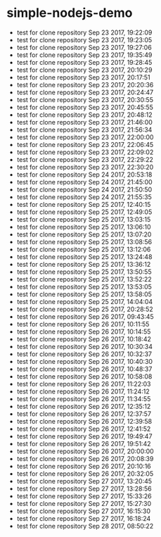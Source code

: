 # simple-nodejs-demo
* test for clone repository Sep 23 2017, 19:22:09
* test for clone repository Sep 23 2017, 19:23:05
* test for clone repository Sep 23 2017, 19:27:06
* test for clone repository Sep 23 2017, 19:35:49
* test for clone repository Sep 23 2017, 19:28:45
* test for clone repository Sep 23 2017, 20:10:29
* test for clone repository Sep 23 2017, 20:17:51
* test for clone repository Sep 23 2017, 20:20:36
* test for clone repository Sep 23 2017, 20:24:47
* test for clone repository Sep 23 2017, 20:30:55
* test for clone repository Sep 23 2017, 20:45:55
* test for clone repository Sep 23 2017, 20:48:12
* test for clone repository Sep 23 2017, 21:46:00
* test for clone repository Sep 23 2017, 21:56:34
* test for clone repository Sep 23 2017, 22:00:00
* test for clone repository Sep 23 2017, 22:06:45
* test for clone repository Sep 23 2017, 22:09:02
* test for clone repository Sep 23 2017, 22:29:22
* test for clone repository Sep 23 2017, 22:30:20
* test for clone repository Sep 24 2017, 20:53:18
* test for clone repository Sep 24 2017, 21:45:00
* test for clone repository Sep 24 2017, 21:50:50
* test for clone repository Sep 24 2017, 21:55:35
* test for clone repository Sep 25 2017, 12:40:15
* test for clone repository Sep 25 2017, 12:49:05
* test for clone repository Sep 25 2017, 13:03:15
* test for clone repository Sep 25 2017, 13:06:10
* test for clone repository Sep 25 2017, 13:07:20
* test for clone repository Sep 25 2017, 13:08:56
* test for clone repository Sep 25 2017, 13:12:06
* test for clone repository Sep 25 2017, 13:24:48
* test for clone repository Sep 25 2017, 13:36:12
* test for clone repository Sep 25 2017, 13:50:55
* test for clone repository Sep 25 2017, 13:52:22
* test for clone repository Sep 25 2017, 13:53:05
* test for clone repository Sep 25 2017, 13:58:05
* test for clone repository Sep 25 2017, 14:04:04
* test for clone repository Sep 25 2017, 20:28:52
* test for clone repository Sep 26 2017, 09:43:45
* test for clone repository Sep 26 2017, 10:11:55
* test for clone repository Sep 26 2017, 10:14:55
* test for clone repository Sep 26 2017, 10:18:42
* test for clone repository Sep 26 2017, 10:30:34
* test for clone repository Sep 26 2017, 10:32:37
* test for clone repository Sep 26 2017, 10:40:30
* test for clone repository Sep 26 2017, 10:48:37
* test for clone repository Sep 26 2017, 10:58:08
* test for clone repository Sep 26 2017, 11:22:03
* test for clone repository Sep 26 2017, 11:24:12
* test for clone repository Sep 26 2017, 11:34:55
* test for clone repository Sep 26 2017, 12:35:12
* test for clone repository Sep 26 2017, 12:37:57
* test for clone repository Sep 26 2017, 12:39:58
* test for clone repository Sep 26 2017, 12:41:52
* test for clone repository Sep 26 2017, 19:49:47
* test for clone repository Sep 26 2017, 19:51:42
* test for clone repository Sep 26 2017, 20:00:00
* test for clone repository Sep 26 2017, 20:08:39
* test for clone repository Sep 26 2017, 20:10:16
* test for clone repository Sep 26 2017, 20:32:05
* test for clone repository Sep 27 2017, 13:20:45
* test for clone repository Sep 27 2017, 13:28:56
* test for clone repository Sep 27 2017, 15:33:26
* test for clone repository Sep 27 2017, 15:27:30
* test for clone repository Sep 27 2017, 16:15:30
* test for clone repository Sep 27 2017, 16:18:24
* test for clone repository Sep 28 2017, 08:50:22